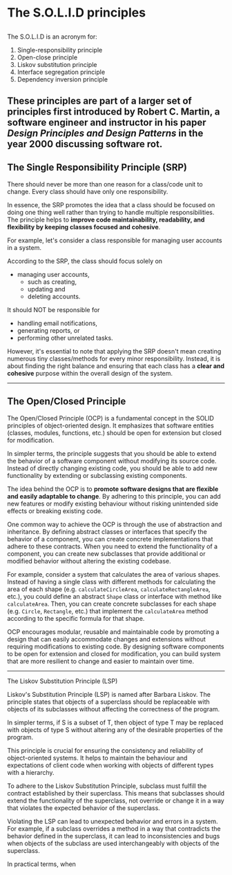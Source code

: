 # The S.O.L.I.D principles

## 

The S.O.L.I.D is an acronym for:

1. Single-responsibility principle
2. Open-close principle
3. Liskov substitution principle
4. Interface segregation principle
5. Dependency inversion principle

These principles are part of a larger set of principles first 
introduced by Robert C. Martin, a software engineer and 
instructor in his paper _Design Principles and Design 
Patterns_ in the year 2000 discussing software rot.
---
## The Single Responsibility Principle (SRP)

There should never be more than one reason for a class/code 
unit to change. Every class should have only one responsibility.

In essence, the SRP promotes the idea that a class should be
focused on doing one thing well rather than trying to handle
multiple responsibilities. The principle helps to **improve 
code maintainability, readability, and flexibility by keeping 
classes focused and cohesive**.

For example, let's consider a class responsible for managing user
accounts in a system.

According to the SRP, the class should focus solely on 
- managing user accounts, 
  - such as creating, 
  - updating and 
  - deleting accounts.

It should NOT be responsible for 
- handling email notifications,
- generating reports, or 
- performing other unrelated tasks.

However, it's essential to note that applying the SRP doesn't
mean creating numerous tiny classes/methods for every minor 
responsibility. Instead, it is about finding the right balance
and ensuring that each class has a **clear and cohesive** purpose
within the overall design of the system.

---
## The Open/Closed Principle

The Open/Closed Principle (OCP) is a fundamental concept
in the SOLID principles of object-oriented design. It emphasizes
that software entities (classes, modules, functions, etc.) should
be open for extension but closed for modification.

In simpler terms, the principle suggests that you should be able
to extend the behavior of a software component without modifying
its source code. Instead of directly changing existing code,
you should be able to add new functionality by extending or
subclassing existing components.

The idea behind the OCP is to **promote software designs that are
flexible and easily adaptable to change**. By adhering to this 
principle, you can add new features or modify existing behaviour
without risking unintended side effects or breaking existing code.

One common way to achieve the OCP is through the use of 
abstraction and inheritance. By defining abstract classes or
interfaces that specify the behavior of a component, you can
create concrete implementations that adhere to these contracts.
When you need to extend the functionality of a component, you 
can create new subclasses that provide additional or modified
behavior without altering the existing codebase.

For example, consider a system that calculates the area of 
various shapes. Instead of having a single class with different
methods for calculating the area of each shape (e.g. 
`calculateCircleArea`, `calculateRectangleArea`, etc.), 
you could define an abstract `Shape` class or interface with
method like `calculateArea`. Then, you can create concrete
subclasses for each shape (e.g. `Circle`, `Rectangle`, etc.)
that implement the `calculateArea` method according to the 
specific formula for that shape.

OCP encourages modular, reusable and maintainable code by 
promoting a design that can easily accommodate changes and 
extensions without requiring modifications to existing code.
By designing software components to be open for extension and 
closed for modification, you can build system that are more 
resilient to change and easier to maintain over time.

---
The Liskov Substitution Principle (LSP)

Liskov's Substitution Principle (LSP) is named after Barbara
Liskov. The principle states that objects of a superclass
should be replaceable with objects of its subclasses without
affecting the correctness of the program.

In simpler terms, if S is a subset of T, then object of type T
may be replaced with objects of type S without altering any 
of the desirable properties of the program.

This principle is crucial for ensuring the consistency and 
reliability of object-oriented systems. It helps to maintain
the behaviour and expectations of client code when working
with objects of different types with a hierarchy.

To adhere to the Liskov Substitution Principle, subclass
must fulfill the contract established by their superclass.
This means that subclasses should extend the functionality
of the superclass, not override or change it in a way
that violates the expected behavior of the superclass.

Violating the LSP can lead to unexpected behavior and errors
in a system. For example, if a subclass overrides a method in
a way that contradicts the behavior defined in the superclass,
it can lead to inconsistencies and bugs when objects of the 
subclass are used interchangeably with objects of the superclass.

In practical terms, when 